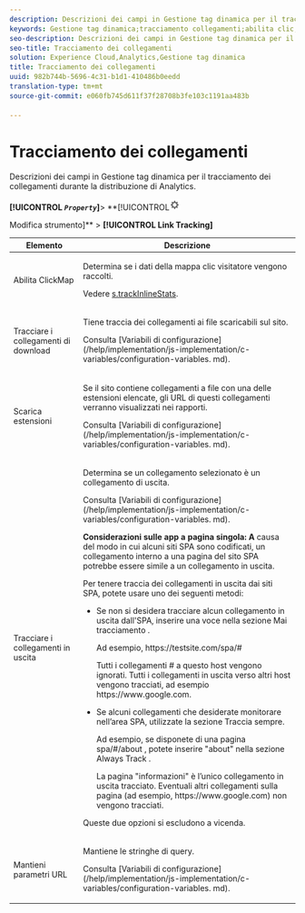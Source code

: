 ```yaml
---
description: Descrizioni dei campi in Gestione tag dinamica per il tracciamento dei collegamenti durante la distribuzione di Analytics.
keywords: Gestione tag dinamica;tracciamento collegamenti;abilita clic;tracciare collegamenti per il download;scaricare estensioni;tracciare collegamenti in uscita;mantenere i parametri degli URL
seo-description: Descrizioni dei campi in Gestione tag dinamica per il tracciamento dei collegamenti durante la distribuzione di Analytics.
seo-title: Tracciamento dei collegamenti
solution: Experience Cloud,Analytics,Gestione tag dinamica
title: Tracciamento dei collegamenti
uuid: 982b744b-5696-4c31-b1d1-410486b0eedd
translation-type: tm+mt
source-git-commit: e060fb745d611f37f28708b3fe103c1191aa483b

---
```



# Tracciamento dei collegamenti

Descrizioni dei campi in Gestione tag dinamica per il tracciamento dei collegamenti durante la distribuzione di Analytics.

**[!UICONTROL  *`Property`*]**&gt; **[!UICONTROL![](assets/settings_gear.png)

Modifica strumento]** &gt; **[!UICONTROL Link Tracking]**

<table id="table_F23FB0B284E74B66A107B1D69D22A51C"> 
 <thead> 
  <tr> 
   <th colname="col1" class="entry"> Elemento </th> 
   <th colname="col2" class="entry"> Descrizione </th> 
  </tr> 
 </thead>
 <tbody> 
  <tr> 
   <td colname="col1"> Abilita ClickMap </td> 
   <td colname="col2"> <p>Determina se i dati della mappa clic visitatore vengono raccolti. </p> <p>Vedere <a href="../../../implement/js-implementation/c-variables/configuration-variables.md#concept_8FCA630706334F54B4DCB607378BCD00" format="dita" scope="local"> s.trackInlineStats</a>. </p> </td> 
  </tr> 
  <tr> 
   <td colname="col1"> Tracciare i collegamenti di download </td> 
   <td colname="col2"> <p>Tiene traccia dei collegamenti ai file scaricabili sul sito. </p> <p>Consulta [Variabili di configurazione](/help/implementation/js-implementation/c-variables/configuration-variables. md).</p> </td> 
  </tr> 
  <tr> 
   <td colname="col1"> Scarica estensioni </td> 
   <td colname="col2"> <p>Se il sito contiene collegamenti a file con una delle estensioni elencate, gli URL di questi collegamenti verranno visualizzati nei rapporti. </p>Consulta [Variabili di configurazione](/help/implementation/js-implementation/c-variables/configuration-variables. md). </p> </td> 
  </tr> 
  <tr> 
   <td colname="col1"> Tracciare i collegamenti in uscita </td> 
   <td colname="col2"> <p>Determina se un collegamento selezionato è un collegamento di uscita. </p> <p>Consulta [Variabili di configurazione](/help/implementation/js-implementation/c-variables/configuration-variables. md). </p> <p><b>Considerazioni sulle app a pagina singola: A </b>causa del modo in cui alcuni siti SPA sono codificati, un collegamento interno a una pagina del sito SPA potrebbe essere simile a un collegamento in uscita. </p> <p>Per tenere traccia dei collegamenti in uscita dai siti SPA, potete usare uno dei seguenti metodi: </p> 
    <ul id="ul_A4179633ED0644C3BA5F548A58CA4EC9"> 
     <li id="li_1959FBF14E42469FA8724B37EB58BC54"> <p>Se non si desidera tracciare alcun collegamento in uscita dall'SPA, inserire una voce nella sezione <span class="wintitle"> Mai tracciamento</span> . </p> <p>Ad esempio, <span class="filepath"> https://testsite.com/spa/#</span> </p> <p>Tutti i collegamenti # a questo host vengono ignorati. Tutti i collegamenti in uscita verso altri host vengono tracciati, ad esempio <span class="filepath"> https://www.google.com</span>. </p> </li> 
     <li id="li_37DD4D37887243FB928C9C04ACE9D39E"> <p>Se alcuni collegamenti che desiderate monitorare nell’area SPA, utilizzate la sezione <span class="wintitle"> Traccia</span> sempre. </p> <p>Ad esempio, se disponete di una pagina <span class="filepath"> spa/#/about</span> , potete inserire "about" nella sezione <span class="wintitle"> Always Track</span> . </p> <p>La pagina "informazioni" è l’unico collegamento in uscita tracciato. Eventuali altri collegamenti sulla pagina (ad esempio, <span class="filepath"> https://www.google.com</span>) non vengono tracciati. </p> </li> 
    </ul> <p>Queste due opzioni si escludono a vicenda. </p> </td> 
  </tr> 
  <tr> 
   <td colname="col1"> Mantieni parametri URL </td> 
   <td colname="col2"> <p>Mantiene le stringhe di query. </p> <p>Consulta [Variabili di configurazione](/help/implementation/js-implementation/c-variables/configuration-variables. md). </p> </td> 
  </tr> 
 </tbody> 
</table>

